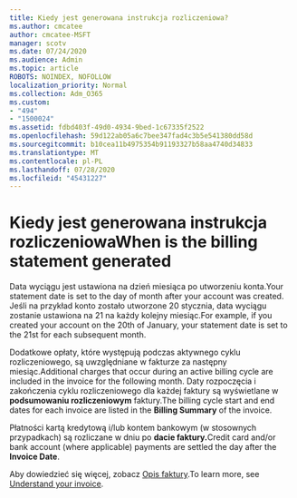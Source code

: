 ```yaml
---
title: Kiedy jest generowana instrukcja rozliczeniowa?
ms.author: cmcatee
author: cmcatee-MSFT
manager: scotv
ms.date: 07/24/2020
ms.audience: Admin
ms.topic: article
ROBOTS: NOINDEX, NOFOLLOW
localization_priority: Normal
ms.collection: Adm_O365
ms.custom:
- "494"
- "1500024"
ms.assetid: fdbd403f-49d0-4934-9bed-1c67335f2522
ms.openlocfilehash: 59d122ab05a6c7bee347fad4c3b5e541380dd58d
ms.sourcegitcommit: b10cea11b4975354b91193327b58aa4740d34833
ms.translationtype: MT
ms.contentlocale: pl-PL
ms.lasthandoff: 07/28/2020
ms.locfileid: "45431227"
---
```

# <a name="when-is-the-billing-statement-generated"></a><span data-ttu-id="40b5a-102">Kiedy jest generowana instrukcja rozliczeniowa</span><span class="sxs-lookup"><span data-stu-id="40b5a-102">When is the billing statement generated</span></span>

<span data-ttu-id="40b5a-103">Data wyciągu jest ustawiona na dzień miesiąca po utworzeniu konta.</span><span class="sxs-lookup"><span data-stu-id="40b5a-103">Your statement date is set to the day of month after your account was created.</span></span> <span data-ttu-id="40b5a-104">Jeśli na przykład konto zostało utworzone 20 stycznia, data wyciągu zostanie ustawiona na 21 na każdy kolejny miesiąc.</span><span class="sxs-lookup"><span data-stu-id="40b5a-104">For example, if you created your account on the 20th of January, your statement date is set to the 21st for each subsequent month.</span></span>

<span data-ttu-id="40b5a-105">Dodatkowe opłaty, które występują podczas aktywnego cyklu rozliczeniowego, są uwzględniane w fakturze za następny miesiąc.</span><span class="sxs-lookup"><span data-stu-id="40b5a-105">Additional charges that occur during an active billing cycle are included in the invoice for the following month.</span></span> <span data-ttu-id="40b5a-106">Daty rozpoczęcia i zakończenia cyklu rozliczeniowego dla każdej faktury są wyświetlane w **podsumowaniu rozliczeniowym** faktury.</span><span class="sxs-lookup"><span data-stu-id="40b5a-106">The billing cycle start and end dates for each invoice are listed in the **Billing Summary** of the invoice.</span></span>

<span data-ttu-id="40b5a-107">Płatności kartą kredytową i/lub kontem bankowym (w stosownych przypadkach) są rozliczane w dniu po **dacie faktury.**</span><span class="sxs-lookup"><span data-stu-id="40b5a-107">Credit card and/or bank account (where applicable) payments are settled the day after the **Invoice Date**.</span></span>
  
<span data-ttu-id="40b5a-108">Aby dowiedzieć się więcej, zobacz [Opis faktury](https://docs.microsoft.com/microsoft-365/commerce/billing-and-payments/understand-your-invoice2).</span><span class="sxs-lookup"><span data-stu-id="40b5a-108">To learn more, see [Understand your invoice](https://docs.microsoft.com/microsoft-365/commerce/billing-and-payments/understand-your-invoice2).</span></span>